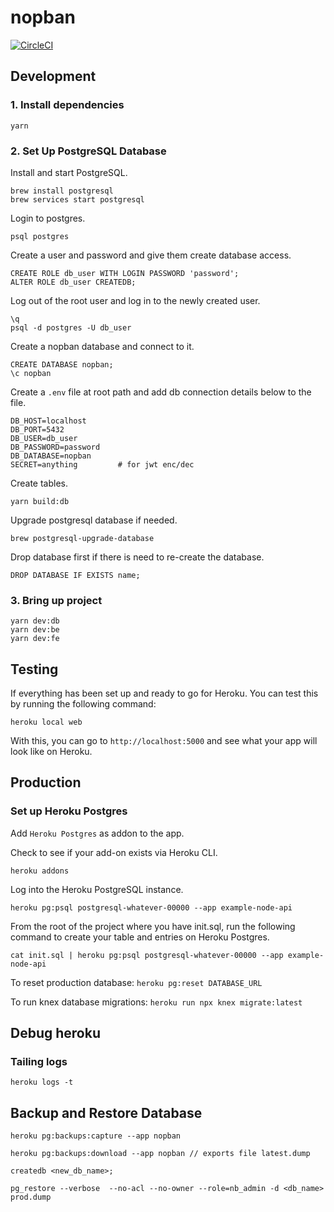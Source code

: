 # nopban

[![CircleCI](https://circleci.com/gh/4wangyu/nopban/tree/master.svg?style=svg)](https://circleci.com/gh/4wangyu/nopban/tree/master)

## Development

### 1. Install dependencies

```
yarn
```

### 2. Set Up PostgreSQL Database

Install and start PostgreSQL.

```
brew install postgresql
brew services start postgresql
```

Login to postgres.

```
psql postgres
```

Create a user and password and give them create database access.

```
CREATE ROLE db_user WITH LOGIN PASSWORD 'password';
ALTER ROLE db_user CREATEDB;
```

Log out of the root user and log in to the newly created user.

```
\q
psql -d postgres -U db_user
```

Create a nopban database and connect to it.

```
CREATE DATABASE nopban;
\c nopban
```

Create a `.env` file at root path and add db connection details below to the file.

```
DB_HOST=localhost
DB_PORT=5432
DB_USER=db_user
DB_PASSWORD=password
DB_DATABASE=nopban
SECRET=anything         # for jwt enc/dec
```

Create tables.

```
yarn build:db
```

Upgrade postgresql database if needed.

```
brew postgresql-upgrade-database
```

Drop database first if there is need to re-create the database.

```
DROP DATABASE IF EXISTS name;
```

### 3. Bring up project

```
yarn dev:db
yarn dev:be
yarn dev:fe
```

## Testing

If everything has been set up and ready to go for Heroku. You can test this by running the following command:

```
heroku local web
```

With this, you can go to `http://localhost:5000` and see what your app will look like on Heroku.

## Production

### Set up Heroku Postgres

Add `Heroku Postgres` as addon to the app.

Check to see if your add-on exists via Heroku CLI.

`heroku addons`

Log into the Heroku PostgreSQL instance.

`heroku pg:psql postgresql-whatever-00000 --app example-node-api`

From the root of the project where you have init.sql, run the following command to create your table and entries on Heroku Postgres.

`cat init.sql | heroku pg:psql postgresql-whatever-00000 --app example-node-api`

To reset production database:
`heroku pg:reset DATABASE_URL`

To run knex database migrations:
`heroku run npx knex migrate:latest`

## Debug heroku

### Tailing logs

`heroku logs -t`

## Backup and Restore Database

```
heroku pg:backups:capture --app nopban

heroku pg:backups:download --app nopban // exports file latest.dump

createdb <new_db_name>;

pg_restore --verbose  --no-acl --no-owner --role=nb_admin -d <db_name> prod.dump
```
